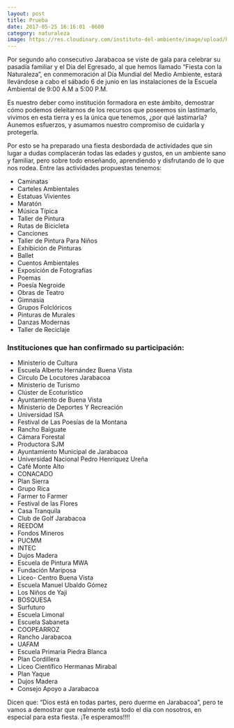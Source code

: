 ```yaml
---
layout: post
title: Prueba
date: 2017-05-25 16:16:01 -0600
category: naturaleza
image: https://res.cloudinary.com/instituto-del-ambiente/image/upload/blog/fiesta-con-la-naturaleza.jpg
---
```


Por segundo año consecutivo Jarabacoa se viste de gala para celebrar su pasadía familiar y el Día del Egresado, al que hemos llamado “Fiesta con la Naturaleza”, en conmemoración al Día Mundial del Medio Ambiente, estará llevándose a cabo el sábado 6 de junio en las instalaciones de la Escuela Ambiental de 9:00 A.M a 5:00 P.M.

Es nuestro deber como institución formadora en este ámbito, demostrar cómo podemos deleitarnos de los recursos que poseemos sin lastimarlo, vivimos en esta tierra y es la única que tenemos, ¿por qué lastimarla? Aunemos esfuerzos, y asumamos nuestro compromiso de cuidarla y protegerla.

Por esto se ha preparado una fiesta desbordada de actividades que sin lugar a dudas complacerán todas las edades y gustos, en un ambiente sano y familiar, pero sobre todo enseñando, aprendiendo y disfrutando de lo que nos rodea. Entre las actividades propuestas tenemos:

* Caminatas
* Carteles Ambientales
* Estatuas Vivientes
* Maratón
* Música Típica
* Taller de Pintura
* Rutas de Bicicleta
* Canciones
* Taller de Pintura Para Niños
* Exhibición de Pinturas
* Ballet
* Cuentos Ambientales
* Exposición de Fotografías
* Poemas
* Poesía Negroide
* Obras de Teatro
* Gimnasia
* Grupos Folclóricos
* Pinturas de Murales
* Danzas Modernas
* Taller de Reciclaje

### Instituciones que han confirmado su participación:

* Ministerio de Cultura
* Escuela Alberto Hernández Buena Vista
* Circulo De Locutores Jarabacoa
* Ministerio de Turismo
* Clúster de Ecoturístico
* Ayuntamiento de Buena Vista
* Ministerio de Deportes Y Recreación
* Universidad ISA
* Festival de Las Poesías de la Montana
* Rancho Baiguate
* Cámara Forestal
* Productora SJM
* Ayuntamiento Municipal de Jarabacoa
* Universidad Nacional Pedro Henríquez Ureña
* Café Monte Alto
* CONACADO
* Plan Sierra
* Grupo Rica
* Farmer to Farmer
* Festival de las Flores
* Casa Tranquila
* Club de Golf Jarabacoa
* REEDOM
* Fondos Mineros
* PUCMM
* INTEC
* Dujos Madera
* Escuela de Pintura MWA
* Fundación Mariposa
* Liceo- Centro Buena Vista
* Escuela Manuel Ubaldo Gómez
* Los Niños de Yaji
* BOSQUESA
* Surfuturo
* Escuela Limonal
* Escuela Sabaneta
* COOPEARROZ
* Rancho Jarabacoa
* UAFAM
* Escuela Primaria Piedra Blanca
* Plan Cordillera
* Liceo Científico Hermanas Mirabal
* Plan Yaque
* Dujos Madera
* Consejo Apoyo a Jarabacoa

Dicen que: “Dios está en todas partes, pero duerme en Jarabacoa”, pero te vamos a demostrar que realmente está todo el día con nosotros, en especial para esta fiesta. ¡Te esperamos!!!!
